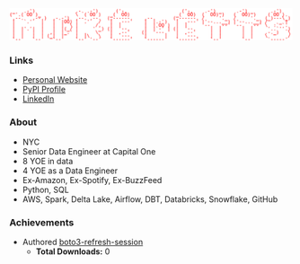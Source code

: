 ![logo](https://raw.githubusercontent.com/michaelthomasletts/michaelthomasletts/refs/heads/main/img.png)

### Links

- [Personal Website](https://michaelthomasletts.github.io/)
- [PyPI Profile](https://pypi.org/user/lettsmt/)
- [LinkedIn](https://www.linkedin.com/in/lettsmichael/)

### About

- NYC
- Senior Data Engineer at Capital One
- 8 YOE in data
- 4 YOE as a Data Engineer
- Ex-Amazon, Ex-Spotify, Ex-BuzzFeed
- Python, SQL
- AWS, Spark, Delta Lake, Airflow, DBT, Databricks, Snowflake, GitHub

### Achievements

- Authored [boto3-refresh-session](https://github.com/michaelthomasletts/boto3-refresh-session)
    - **Total Downloads:** 0